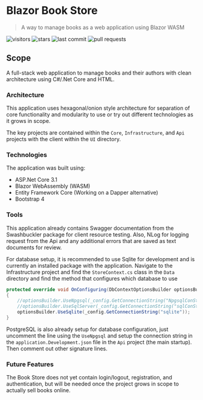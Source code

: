 # Blazor Book Store

> A way to manage books as a web application using Blazor WASM

![visitors](https://vistr.dev/badge?repo=johnmcraig.blazor-book-shop)
![stars](https://img.shields.io/github/stars/johnmcraig/blazor-book-shop?style=flat-square&cacheSeconds=604800)
![last commit](https://img.shields.io/github/last-commit/johnmcraig/blazor-book-shop?style=flat-square&cacheSeconds=86400)
![pull requests](https://img.shields.io/github/issues-pr/johnmcraig/blazor-book-shop?color=0088ff)

## Scope

A full-stack web application to manage books and their authors with clean architecture using C#/.Net Core and HTML.

### Architecture

This application uses hexagonal/onion style architecture for separation of core functionality and modularity to use or try out different technologies as it grows in scope.

The key projects are contained within the `Core`, `Infrastructure`, and `Api` projects with the client within the `UI` directory.

### Technologies

The application was built using:

- ASP.Net Core 3.1
- Blazor WebAssembly (WASM)
- Entity Framework Core (Working on a Dapper alternative)
- Bootstrap 4

### Tools

This application already contains Swagger documentation from the Swashbuckler package for client resource testing. Also, NLog for logging request from the Api and any additional errors that are saved as text documents for review.

For database setup, it is recommended to use Sqlite for development and is currently an installed package with the application. Navigate to the Infrastructure project and find the `StoreContext.cs` class in the `Data` directory and find the method that configures which database to use

```csharp
protected override void OnConfiguring(DbContextOptionsBuilder optionsBuilder)
{
    //optionsBuilder.UseNpgsql(_config.GetConnectionString("NpgsqlConString"));
    //optionsBuilder.UseSqlServer(_config.GetConnectionString("sqlConString"));
    optionsBuilder.UseSqlite(_config.GetConnectionString("sqlite"));
}
```

PostgreSQL is also already setup for database configuration, just uncomment the line using the `UseNpgsql` and setup the connection string in the `application.Development.json` file in the `Api` project (the main startup). Then comment out other signature lines.

### Future Features

The Book Store does not yet contain login/logout, registration, and authentication, but will be needed once the project grows in scope to actually sell books online.
